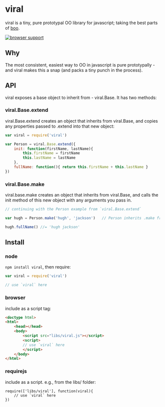 # viral

viral is a tiny, pure prototypal OO library for javascript; taking the best parts of [boo](https://github.com/killdream/boo).

[![browser support](https://ci.testling.com/hughfdjackson/viral.png)](https://ci.testling.com/hughfdjackson/viral)

## Why

The most consistent, easiest way to OO in javascript is pure prototypally - and viral makes this a snap (and packs a tiny punch in the process).

## API

viral exposes a base object to inherit from - viral.Base.  It has two methods:

### viral.Base.extend

viral.Base.extend creates an object that inherits from viral.Base, and copies any
properties passed to .extend into that new object:

```javascript
var viral = require('viral')

var Person = viral.Base.extend({
	init: function(firstName, lastName){
		this.firstName = firstName
		this.lastName = lastName
	},
	fullName: function(){ return this.firstName + this.lastName }
})
```

### viral.Base.make

viral.base.make creates an object that inherits from viral.Base, and calls the init method
of this new object with any arguments you pass in.


```javascript
// continuing with the Person example from `viral.Base.extend`

var hugh = Person.make('hugh', 'jackson')   // Person inherits .make from viral.Base

hugh.fullName() //= 'hugh jackson'
```

## Install

### node

`npm install viral`, then require:

```javascript
var viral = require('viral')

// use `viral` here
```

### browser

include as a script tag:

```html
<doctype html>
<html>
	<head></head>
	<body>
		<script src="libs/viral.js"></script>
		<script>
		// use `viral` here
		</script>
	</body>
</html>
```

### requirejs

include as a script.  e.g., from the libs/ folder:

```javscript
require(['libs/viral'], function(viral){
	// use `viral` here
})
```
